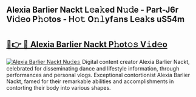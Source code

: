 ## Alexia Barlier Nackt L𝚎a𝚔ed N𝚞𝚍e - Part-J6r Vi𝚍𝚎o P𝚑𝚘tos - H𝚘𝚝 O𝚗𝚕yf𝚊ns L𝚎a𝚔s uS54m

# <h2><a href="http://kfdlexk.oniu.top/?m=Alexia+Barlier+Nackt">🔗👉 🔴 Alexia Barlier Nackt P𝚑ot𝚘𝚜 V𝚒d𝚎o</a></h2>

[![Alexia Barlier Nackt Nu𝚍e𝚜](https://i.imgur.com/0qMVB7G.gif)](http://kfdlexk.oniu.top/?m=Alexia+Barlier+Nackt)
Digital content creator Alexia Barlier Nackt, celebrated for disseminating dance and lifestyle information, through performances and personal vlogs. Exceptional contortionist Alexia Barlier Nackt, famed for their remarkable abilities and accomplishments in contorting their body into various shapes.  
